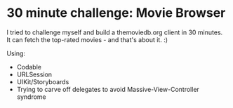 # 30 minute challenge: Movie Browser
I tried to challenge myself and build a themoviedb.org client in 30 minutes. It can fetch the top-rated movies - and that's about it. :)

Using:
* Codable
* URLSession
* UIKit/Storyboards
* Trying to carve off delegates to avoid Massive-View-Controller syndrome
